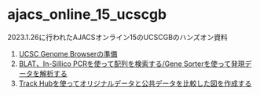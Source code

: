 # ajacs_online_15_ucscgb
2023.1.26に行われたAJACSオンライン15のUCSCGBのハンズオン資料

1. [UCSC Genome Browserの準備](https://github.com/suimye/ajacs_online_15_ucscgb/blob/main/lecuture1.md)
2. [BLAT、In-Sillico PCRを使って配列を検索する/Gene Sorterを使って発現データを解析する](https://github.com/suimye/ajacs_online_15_ucscgb/blob/main/lecuture2.md)
3. [Track Hubを使ってオリジナルデータと公共データを比較した図を作成する](https://github.com/suimye/ajacs_online_15_ucscgb/blob/main/lecuture3.md)

